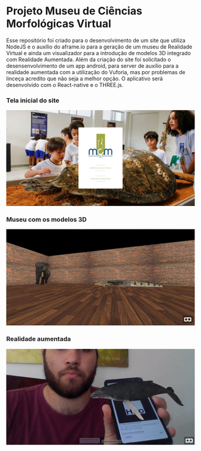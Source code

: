 # Projeto Museu de Ciências Morfológicas Virtual

Esse repositório foi criado para o desenvolvimento de um site que utiliza NodeJS e o auxílio do aframe.io para a geração de um museu de Realidade Virtual e ainda um visualizador para a introdução de modelos 3D integrado com Realidade Aumentada.
Além da criação do site foi solicitado o desensenvolvimento de um app android, para server de auxilio para a realidade aumentada com a utilização do Vuforia, mas por problemas de linceça acredito que não seja a melhor opção. O aplicativo será desenvolvido com o React-native e o THREE.js.

### Tela inicial do site
![print do museu](/homepage.PNG)

### Museu com os modelos 3D
![print do museu](/museu-virtual.PNG)

### Realidade aumentada
![print do museu](/realidade-aumentada.PNG)
